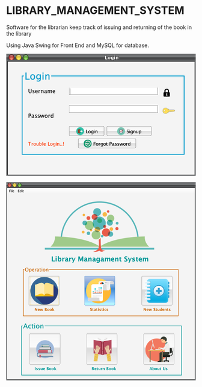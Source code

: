 # LIBRARY_MANAGEMENT_SYSTEM
Software for the librarian keep track of issuing and returning of the book in the library

Using Java Swing for Front End and MySQL for database.

![Login](https://github.com/tuanphan23/library_management_system/blob/master/Icon/Screen%20Shot%202020-02-18%20at%2012.30.12%20AM.png?raw=true)

![Home](https://github.com/tuanphan23/library_management_system/blob/master/Icon/Screen%20Shot%202020-02-18%20at%2012.30.32%20AM.png?raw=true)
